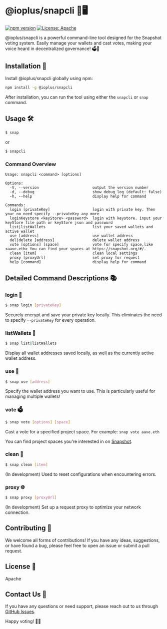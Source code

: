 # @ioplus/snapcli 📸🖥️

[![npm version](https://badge.fury.io/js/%40ioplus%2Fsnapcli.svg)](https://badge.fury.io/js/%40ioplus%2Fsnapcli)
[![License: Apache](https://img.shields.io/badge/License-Apache-yellow.svg)](https://opensource.org/license/apache-1-1)

@ioplus/snapcli is a powerful command-line tool designed for the Snapshot voting system. Easily manage your wallets and cast votes, making your voice heard in decentralized governance! 🗳️💪

## Installation 🚀

Install @ioplus/snapcli globally using npm:

```bash
npm install -g @ioplus/snapcli
```

After installation, you can run the tool using either the `snapcli` or `snap` command.

## Usage 🛠️

```bash
$ snap
```

or

```bash
$ snapcli
```

### Command Overview

```
Usage: snapcli <command> [options]

Options:
  -V, --version                        output the version number
  -d, --debug                          show debug log (default: false)
  -h, --help                           display help for command

Commands:
  login [privateKey]                   login with private key. Then your no need specify --privateKey any more
  loginKeystore <keyStore> <password>  login with keystore. input your keyStore file path or keyStore json and password
  list|listWallets                     list your saved wallets and active wallet
  use [address]                        use wallet address
  del|delete [address]                 delete wallet address
  vote [options] [space]               vote for specify space,like <aave.eth> You can find your spaces at https://snapshot.org/#/.
  clean [item]                         clean local settings
  proxy [proxyUrl]                     set proxy for request
  help [command]                       display help for command

```

## Detailed Command Descriptions 📚

### login 🔐

```bash
$ snap login [privateKey]
```

Securely encrypt and save your private key locally. This eliminates the need to specify `--privateKey` for every operation.

### listWallets 👛

```bash
$ snap list|listWallets
```

Display all wallet addresses saved locally, as well as the currently active wallet address.

### use 🔄

```bash
$ snap use [address]
```

Specify the wallet address you want to use. This is particularly useful for managing multiple wallets!

### vote 🗳️

```bash
$ snap vote [options] [space]
```

Cast a vote for a specified project space. For example: `snap vote aave.eth`

You can find project spaces you're interested in on [Snapshot](https://snapshot.org/#/).

### clean 🧹

```bash
$ snap clean [item]
```

(In development) Used to reset configurations when encountering errors.

### proxy 🌐

```bash
$ snap proxy [proxyUrl]
```

(In development) Set up a request proxy to optimize your network connection.

## Contributing 🤝

We welcome all forms of contributions! If you have any ideas, suggestions, or have found a bug, please feel free to open an issue or submit a pull request.

## License 📄

Apache

## Contact Us 📮

If you have any questions or need support, please reach out to us through [GitHub Issues](https://github.com/yourusername/snapcli/issues).

Happy voting! 🎉🚀